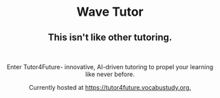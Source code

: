 <div align="center">
  <h1>Wave Tutor</h1>
  <h2>This isn't like other tutoring.</h2>
  <br>
  <p>Enter Tutor4Future- innovative, AI-driven tutoring to propel your learning like never before.</p>
  Currently hosted at <a href="https://tutor4future.vocabustudy.org">https://tutor4future.vocabustudy.org.</a>
</div>
